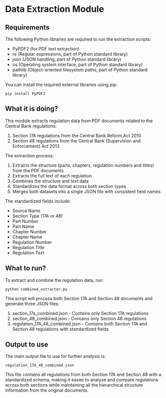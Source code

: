 # Data Extraction Module

## Requirements
The following Python libraries are required to run the extraction scripts:
- PyPDF2 (for PDF text extraction)
- re (Regular expressions, part of Python standard library)
- json (JSON handling, part of Python standard library)
- os (Operating system interface, part of Python standard library)
- pathlib (Object-oriented filesystem paths, part of Python standard library)

You can install the required external libraries using pip:
```
pip install PyPDF2
```

## What it is doing?
This module extracts regulation data from PDF documents related to the Central Bank regulations:
1. Section 17A regulations from the Central Bank Reform Act 2010
2. Section 48 regulations from the Central Bank (Supervision and Enforcement) Act 2013

The extraction process:
1. Extracts the structure (parts, chapters, regulation numbers and titles) from the PDF documents
2. Extracts the full text of each regulation
3. Combines the structure and text data
4. Standardizes the data format across both section types
5. Merges both datasets into a single JSON file with consistent field names

The standardized fields include:
- Source Name
- Section Type (17A or 48)
- Part Number
- Part Name
- Chapter Number
- Chapter Name
- Regulation Number
- Regulation Title
- Regulation Text

## What to run?
To extract and combine the regulation data, run:
```
python combined_extractor.py
```

This script will process both Section 17A and Section 48 documents and generate three JSON files:
1. section_17a_combined.json - Contains only Section 17A regulations
2. section_48_combined.json - Contains only Section 48 regulations
3. regulation_17A_48_combined.json - Contains both Section 17A and Section 48 regulations with standardized fields

## Output to use
The main output file to use for further analysis is:
```
regulation_17A_48_combined.json
```

This file contains all regulations from both Section 17A and Section 48 with a standardized schema, making it easier to analyze and compare regulations across both sections while maintaining all the hierarchical structure information from the original documents.
